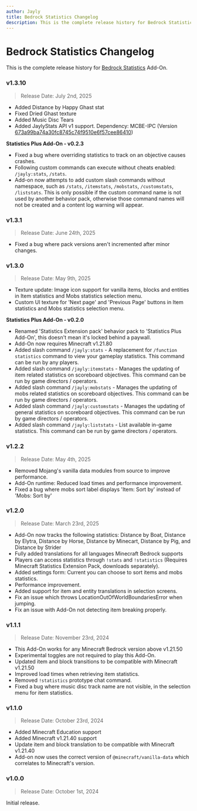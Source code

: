 ```yaml
---
author: Jayly
title: Bedrock Statistics Changelog
description: This is the complete release history for Bedrock Statistics Add-On.
---
```


# Bedrock Statistics Changelog

This is the complete release history for [Bedrock Statistics](/posts/statistics/) Add-On.

### v1.3.10

> Release Date: July 2nd, 2025

- Added Distance by Happy Ghast stat
- Fixed Dried Ghast texture
- Added Music Disc Tears
- Added JaylyStats API v1 support. Dependency: MCBE-IPC (Version [673a99ba74a30fc8745c74f9510e6f57cee86410](https://github.com/OmniacDev/MCBE-IPC/blob/673a99ba74a30fc8745c74f9510e6f57cee86410/src/ipc.ts))

**Statistics Plus Add-On - v0.2.3**

- Fixed a bug where overriding statistics to track on an objective causes crashes.
- Following custom commands can execute without cheats enabled: `/jayly:stats`, `/stats`.
- Add-on now attempts to add custom slash commands without namespace, such as `/stats`, `/itemstats`, `/mobstats`, `/customstats`, `/liststats`. This is only possible if the custom command name is not used by another behavior pack, otherwise those command names will not be created and a content log warning will appear.

### v1.3.1

> Release Date: June 24th, 2025

- Fixed a bug where pack versions aren't incremented after minor changes.

### v1.3.0

> Release Date: May 9th, 2025

- Texture update: Image icon support for vanilla items, blocks and entities in Item statistics and Mobs statistics selection menu.
- Custom UI texture for 'Next page' and 'Previous Page' buttons in Item statistics and Mobs statistics selection menu.

**Statistics Plus Add-On - v0.2.0**

- Renamed 'Statistics Extension pack' behavior pack to 'Statistics Plus Add-On', this doesn't mean it's locked behind a paywall.
- Add-On now requires Minecraft v1.21.80
- Added slash command `/jayly:stats` - A replacement for `/function statistics` command to view your gameplay statistics. This command can be run by any players.
- Added slash command `/jayly:itemstats` - Manages the updating of item related statistics on scoreboard objectives. This command can be run by game directors / operators.
- Added slash command `/jayly:mobstats` - Manages the updating of mobs related statistics on scoreboard objectives. This command can be run by game directors / operators.
- Added slash command `/jayly:customstats` - Manages the updating of general statistics on scoreboard objectives. This command can be run by game directors / operators.
- Added slash command `/jayly:liststats` - List available in-game statistics. This command can be run by game directors / operators.

### v1.2.2

> Release Date: May 4th, 2025

- Removed Mojang's vanilla data modules from source to improve performance.
- Add-On runtime: Reduced load times and performance improvement.
- Fixed a bug where mobs sort label displays 'Item: Sort by' instead of 'Mobs: Sort by'

### v1.2.0

> Release Date: March 23rd, 2025

- Add-On now tracks the following statistics: Distance by Boat, Distance by Elytra, Distance by Horse, Distance by Minecart, Distance by Pig, and Distance by Strider
- Fully added translations for all languages Minecraft Bedrock supports
- Players can access statistics through `!stats` and `!statistics` (Requires Minecraft Statistics Extension Pack, downloads separately).
- Added settings form: Current you can choose to sort items and mobs statistics.
- Performance improvement.
- Added support for item and entity translations in selection screens.
- Fix an issue which throws LocationOutOfWorldBoundariesError when jumping.
- Fix an issue with Add-On not detecting item breaking properly.

### v1.1.1

> Release Date: November 23rd, 2024

- This Add-On works for any Minecraft Bedrock version above v1.21.50
- Experimental toggles are not required to play this Add-On.
- Updated item and block transitions to be compatible with Minecraft v1.21.50
- Improved load times when retrieving item statistics.
- Removed `!statistics` prototype chat command.
- Fixed a bug where music disc track name are not visible, in the selection menu for item statistics.

### v1.1.0

> Release Date: October 23rd, 2024

- Added Minecraft Education support
- Added Minecraft v1.21.40 support
- Update item and block translation to be compatible with Minecraft v1.21.40
- Add-on now uses the correct version of `@minecraft/vanilla-data` which correlates to Minecraft's version.

### v1.0.0

> Release Date: October 1st, 2024

Initial release.
